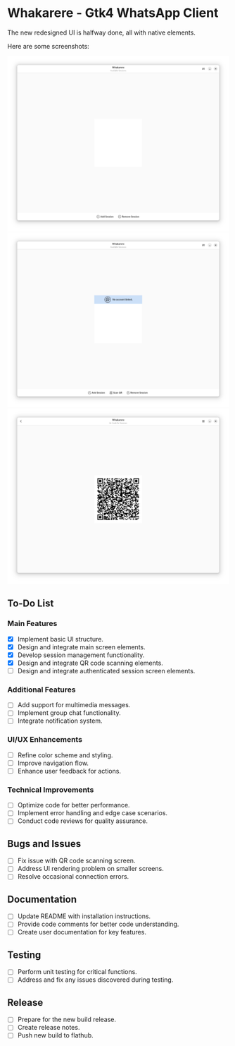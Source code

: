 # Whakarere - Gtk4 WhatsApp Client

The new redesigned UI is halfway done, all with native elements.

Here are some screenshots:

![Main Screen](main-screen.png) 
![Main Screen With Added Session](main-screen-with-session.png) 
![QR Code Scanning Screen](qr-code-screen.png)

## To-Do List

### Main Features
- [X] Implement basic UI structure.
- [X] Design and integrate main screen elements.
- [X] Develop session management functionality.
- [X] Design and integrate QR code scanning elements.
- [ ] Design and integrate authenticated session screen elements. 

### Additional Features
- [ ] Add support for multimedia messages.
- [ ] Implement group chat functionality.
- [ ] Integrate notification system.

### UI/UX Enhancements
- [ ] Refine color scheme and styling.
- [ ] Improve navigation flow.
- [ ] Enhance user feedback for actions.

### Technical Improvements
- [ ] Optimize code for better performance.
- [ ] Implement error handling and edge case scenarios.
- [ ] Conduct code reviews for quality assurance.

## Bugs and Issues
- [ ] Fix issue with QR code scanning screen.
- [ ] Address UI rendering problem on smaller screens.
- [ ] Resolve occasional connection errors.

## Documentation
- [ ] Update README with installation instructions.
- [ ] Provide code comments for better code understanding.
- [ ] Create user documentation for key features.

## Testing
- [ ] Perform unit testing for critical functions.
- [ ] Address and fix any issues discovered during testing.

## Release
- [ ] Prepare for the new build release.
- [ ] Create release notes.
- [ ] Push new build to flathub.
